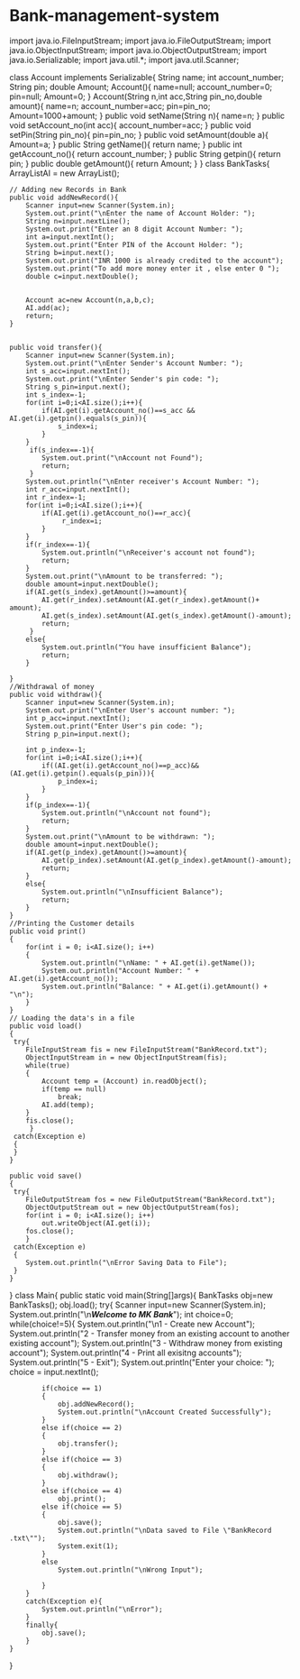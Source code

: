 # Bank-management-system  
import java.io.FileInputStream;
import java.io.FileOutputStream;
import java.io.ObjectInputStream;
import java.io.ObjectOutputStream;
import java.io.Serializable;
import java.util.*;
import java.util.Scanner;

class Account implements Serializable{
    String name;
    int account_number;
    String pin;
    double Amount;
    Account(){
        name=null;
        account_number=0;
        pin=null;
        Amount=0;
    }
    Account(String n,int acc,String pin_no,double amount){
        name=n;
        account_number=acc;
        pin=pin_no;
        Amount=1000+amount;
    }
    public void setName(String n){
        name=n;
    }
    public void setAccount_no(int acc){
        account_number=acc;
    }
    public void setPin(String pin_no){
        pin=pin_no;
    }
    public void setAmount(double a){
        Amount=a;
    }
    public String getName(){
        return name;
    }
    public int getAccount_no(){
        return account_number;
    }
    public String getpin(){
        return pin;
    }
    public double getAmount(){
        return Amount;
    }
}
class BankTasks{
    ArrayList<Account>AI = new ArrayList<Account>();
    
    // Adding new Records in Bank
    public void addNewRecord(){
        Scanner input=new Scanner(System.in);
        System.out.print("\nEnter the name of Account Holder: ");
        String n=input.nextLine();
        System.out.print("Enter an 8 digit Account Number: ");
        int a=input.nextInt();
        System.out.print("Enter PIN of the Account Holder: ");
        String b=input.next();
        System.out.print("INR 1000 is already credited to the account");
        System.out.print("To add more money enter it , else enter 0 ");
        double c=input.nextDouble();
        

        Account ac=new Account(n,a,b,c);
        AI.add(ac);
        return;
    }

    
    public void transfer(){
        Scanner input=new Scanner(System.in);
        System.out.print("\nEnter Sender's Account Number: ");
        int s_acc=input.nextInt();
        System.out.print("\nEnter Sender's pin code: ");
        String s_pin=input.next();
        int s_index=-1;
        for(int i=0;i<AI.size();i++){
            if(AI.get(i).getAccount_no()==s_acc && AI.get(i).getpin().equals(s_pin)){
                s_index=i;
            }
        }
         if(s_index==-1){
            System.out.print("\nAccount not Found");
            return;
         }
        System.out.println("\nEnter receiver's Account Number: ");
        int r_acc=input.nextInt();
        int r_index=-1;
        for(int i=0;i<AI.size();i++){
            if(AI.get(i).getAccount_no()==r_acc){
                 r_index=i;
            }
        }
        if(r_index==-1){
            System.out.println("\nReceiver's account not found");
            return;
        }
        System.out.print("\nAmount to be transferred: ");
        double amount=input.nextDouble();
        if(AI.get(s_index).getAmount()>=amount){
            AI.get(r_index).setAmount(AI.get(r_index).getAmount()+ amount);
            AI.get(s_index).setAmount(AI.get(s_index).getAmount()-amount);
            return;
         }
        else{
            System.out.println("You have insufficient Balance");
            return;
        }
            
    }
    //Withdrawal of money
    public void withdraw(){
        Scanner input=new Scanner(System.in);
        System.out.print("\nEnter User's account number: ");
        int p_acc=input.nextInt();
        System.out.print("Enter User's pin code: ");
        String p_pin=input.next();

        int p_index=-1;
        for(int i=0;i<AI.size();i++){
            if((AI.get(i).getAccount_no()==p_acc)&& (AI.get(i).getpin().equals(p_pin))){
                p_index=i;
            }
        }
        if(p_index==-1){
            System.out.println("\nAccount not found");
            return;
        }
        System.out.print("\nAmount to be withdrawn: ");
        double amount=input.nextDouble();
        if(AI.get(p_index).getAmount()>=amount){
            AI.get(p_index).setAmount(AI.get(p_index).getAmount()-amount);
            return;
        }
        else{
            System.out.println("\nInsufficient Balance");
            return;
        }
    }
    //Printing the Customer details
    public void print()
	{
		for(int i = 0; i<AI.size(); i++)
		{
			System.out.println("\nName: " + AI.get(i).getName());
			System.out.println("Account Number: " + AI.get(i).getAccount_no());
			System.out.println("Balance: " + AI.get(i).getAmount() + "\n");
		}
	}
    // Loading the data's in a file
    public void load()
	{
	 try{
		FileInputStream fis = new FileInputStream("BankRecord.txt");
		ObjectInputStream in = new ObjectInputStream(fis);
		while(true)
		{
			Account temp = (Account) in.readObject(); 
			if(temp == null)
				break;
			AI.add(temp);
		}
		fis.close();
	     }
	 catch(Exception e)
	 {
	 }
	}
	
	public void save()
	{
	 try{
		FileOutputStream fos = new FileOutputStream("BankRecord.txt");
		ObjectOutputStream out = new ObjectOutputStream(fos);
		for(int i = 0; i<AI.size(); i++)
			out.writeObject(AI.get(i));
		fos.close();
	    }
	 catch(Exception e)
	 {
		System.out.println("\nError Saving Data to File");
	 }	
	}
}
class Main{
    public static void main(String[]args){
        BankTasks obj=new BankTasks();
        obj.load();
        try{
            Scanner input=new Scanner(System.in);
            System.out.println("\n*****Welcome to MK Bank*****");
            int choice=0;
            while(choice!=5){
                System.out.println("\n1 - Create new Account");
			System.out.println("2 - Transfer money from an existing account to another existing account");
			System.out.println("3 - Withdraw money from existing account");
			System.out.println("4 - Print all exisitng accounts");
			System.out.println("5 - Exit");
			System.out.println("Enter your choice: ");
			choice = input.nextInt();

			if(choice == 1)
			{
				obj.addNewRecord();
				System.out.println("\nAccount Created Successfully");
			}
			else if(choice == 2)
			{
				obj.transfer();
			}
			else if(choice == 3)
			{
				obj.withdraw();
			}
			else if(choice == 4)
				obj.print();
			else if(choice == 5)
			{
				obj.save();
				System.out.println("\nData saved to File \"BankRecord .txt\"");
				System.exit(1);
			}
			else
				System.out.println("\nWrong Input");
                
		    }
        }
        catch(Exception e){
            System.out.println("\nError");
        }
        finally{
            obj.save();
        }
    }
}
 
